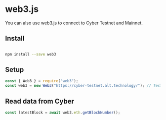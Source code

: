 # web3.js

You can also use web3.js to connect to Cyber Testnet and Mainnet.

## Install

```bash

npm install --save web3

```

## Setup

```javascript
const { Web3 } = require("web3");
const web3 = new Web3("https://cyber-testnet.alt.technology/"); // Testnet rpc
```

## Read data from Cyber

```javascript
const latestBlock = await web3.eth.getBlockNumber();
```
